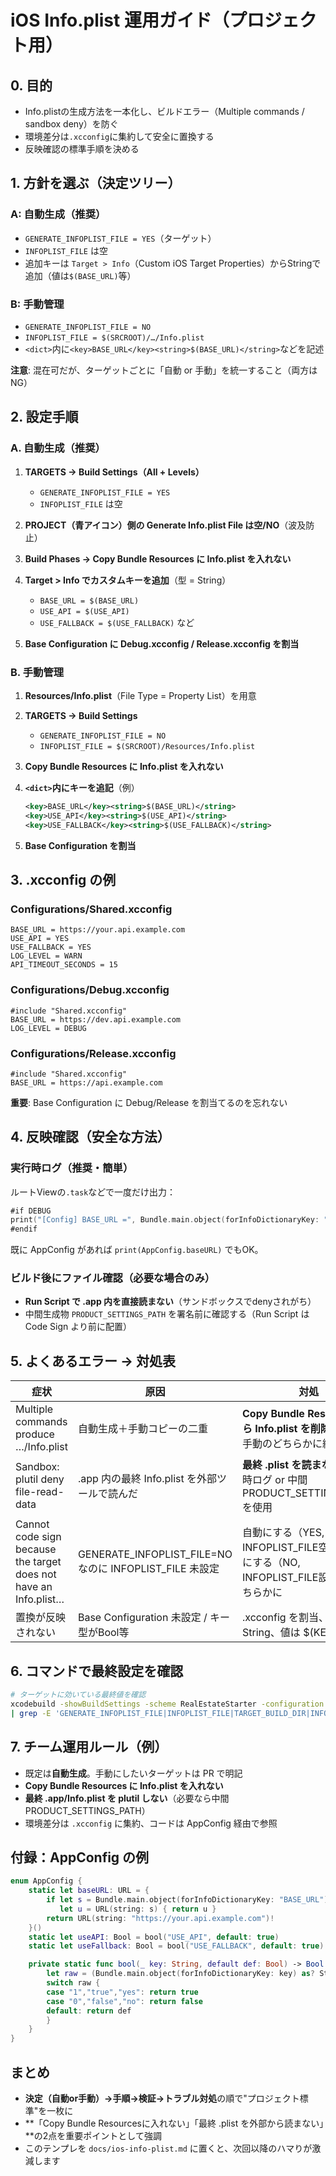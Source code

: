 # iOS Info.plist 運用ガイド（プロジェクト用）

## 0. 目的

- Info.plistの生成方法を一本化し、ビルドエラー（Multiple commands / sandbox deny）を防ぐ
- 環境差分は`.xcconfig`に集約して安全に置換する
- 反映確認の標準手順を決める

## 1. 方針を選ぶ（決定ツリー）

### A: 自動生成（推奨）
- `GENERATE_INFOPLIST_FILE = YES`（ターゲット）
- `INFOPLIST_FILE` は空
- 追加キーは `Target > Info`（Custom iOS Target Properties）からStringで追加（値は`$(BASE_URL)`等）

### B: 手動管理
- `GENERATE_INFOPLIST_FILE = NO`
- `INFOPLIST_FILE = $(SRCROOT)/…/Info.plist`
- `<dict>`内に`<key>BASE_URL</key><string>$(BASE_URL)</string>`などを記述

**注意**: 混在可だが、ターゲットごとに「自動 or 手動」を統一すること（両方はNG）

## 2. 設定手順

### A. 自動生成（推奨）

1. **TARGETS → Build Settings（All + Levels）**
   - `GENERATE_INFOPLIST_FILE = YES`
   - `INFOPLIST_FILE` は空

2. **PROJECT（青アイコン）側の Generate Info.plist File は空/NO**（波及防止）

3. **Build Phases → Copy Bundle Resources に Info.plist を入れない**

4. **Target > Info でカスタムキーを追加**（型 = String）
   - `BASE_URL = $(BASE_URL)`
   - `USE_API = $(USE_API)`
   - `USE_FALLBACK = $(USE_FALLBACK)` など

5. **Base Configuration に Debug.xcconfig / Release.xcconfig を割当**

### B. 手動管理

1. **Resources/Info.plist**（File Type = Property List）を用意

2. **TARGETS → Build Settings**
   - `GENERATE_INFOPLIST_FILE = NO`
   - `INFOPLIST_FILE = $(SRCROOT)/Resources/Info.plist`

3. **Copy Bundle Resources に Info.plist を入れない**

4. **`<dict>`内にキーを追記**（例）
   ```xml
   <key>BASE_URL</key><string>$(BASE_URL)</string>
   <key>USE_API</key><string>$(USE_API)</string>
   <key>USE_FALLBACK</key><string>$(USE_FALLBACK)</string>
   ```

5. **Base Configuration を割当**

## 3. .xcconfig の例

### Configurations/Shared.xcconfig
```
BASE_URL = https://your.api.example.com
USE_API = YES
USE_FALLBACK = YES
LOG_LEVEL = WARN
API_TIMEOUT_SECONDS = 15
```

### Configurations/Debug.xcconfig
```
#include "Shared.xcconfig"
BASE_URL = https://dev.api.example.com
LOG_LEVEL = DEBUG
```

### Configurations/Release.xcconfig
```
#include "Shared.xcconfig"
BASE_URL = https://api.example.com
```

**重要**: Base Configuration に Debug/Release を割当てるのを忘れない

## 4. 反映確認（安全な方法）

### 実行時ログ（推奨・簡単）
ルートViewの`.task`などで一度だけ出力：

```swift
#if DEBUG
print("[Config] BASE_URL =", Bundle.main.object(forInfoDictionaryKey: "BASE_URL") as? String ?? "nil")
#endif
```

既に AppConfig があれば `print(AppConfig.baseURL)` でもOK。

### ビルド後にファイル確認（必要な場合のみ）
- **Run Script で .app 内を直接読まない**（サンドボックスでdenyされがち）
- 中間生成物 `PRODUCT_SETTINGS_PATH` を署名前に確認する（Run Script は Code Sign より前に配置）

## 5. よくあるエラー → 対処表

| 症状 | 原因 | 対処 |
|------|------|------|
| Multiple commands produce …/Info.plist | 自動生成＋手動コピーの二重 | **Copy Bundle Resources から Info.plist を削除**。自動 or 手動のどちらかに統一 |
| Sandbox: plutil deny file-read-data | .app 内の最終 Info.plist を外部ツールで読んだ | **最終 .plist を読まない**。実行時ログ or 中間 PRODUCT_SETTINGS_PATH を使用 |
| Cannot code sign because the target does not have an Info.plist… | GENERATE_INFOPLIST_FILE=NO なのに INFOPLIST_FILE 未設定 | 自動にする（YES, INFOPLIST_FILE空）or 手動にする（NO, INFOPLIST_FILE設定）のどちらかに |
| 置換が反映されない | Base Configuration 未設定 / キー型がBool等 | .xcconfig を割当、キー型は String、値は $(KEY) |

## 6. コマンドで最終設定を確認

```bash
# ターゲットに効いている最終値を確認
xcodebuild -showBuildSettings -scheme RealEstateStarter -configuration Debug \
| grep -E 'GENERATE_INFOPLIST_FILE|INFOPLIST_FILE|TARGET_BUILD_DIR|INFOPLIST_PATH'
```

## 7. チーム運用ルール（例）

- 既定は**自動生成**。手動にしたいターゲットは PR で明記
- **Copy Bundle Resources に Info.plist を入れない**
- **最終 .app/Info.plist を plutil しない**（必要なら中間 PRODUCT_SETTINGS_PATH）
- 環境差分は `.xcconfig` に集約、コードは AppConfig 経由で参照

## 付録：AppConfig の例

```swift
enum AppConfig {
    static let baseURL: URL = {
        if let s = Bundle.main.object(forInfoDictionaryKey: "BASE_URL") as? String,
           let u = URL(string: s) { return u }
        return URL(string: "https://your.api.example.com")!
    }()
    static let useAPI: Bool = bool("USE_API", default: true)
    static let useFallback: Bool = bool("USE_FALLBACK", default: true)

    private static func bool(_ key: String, default def: Bool) -> Bool {
        let raw = (Bundle.main.object(forInfoDictionaryKey: key) as? String ?? "").lowercased()
        switch raw { 
        case "1","true","yes": return true
        case "0","false","no": return false 
        default: return def 
        }
    }
}
```

## まとめ

- **決定（自動or手動）→手順→検証→トラブル対処**の順で"プロジェクト標準"を一枚に
- **「Copy Bundle Resourcesに入れない」「最終 .plist を外部から読まない」**の2点を重要ポイントとして強調
- このテンプレを `docs/ios-info-plist.md` に置くと、次回以降のハマりが激減します
